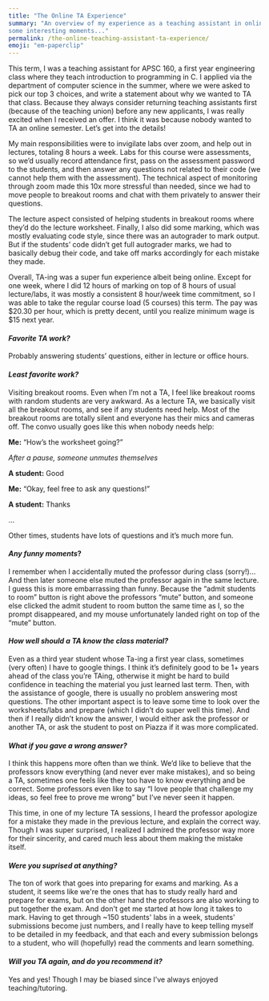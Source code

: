 ```yaml
---
title: "The Online TA Experience"
summary: "An overview of my experience as a teaching assistant in online class, and 
some interesting moments..."
permalink: /the-online-teaching-assistant-ta-experience/
emoji: "em-paperclip"
---
```

This term, I was a teaching assistant for APSC 160, a first year engineering class where they teach introduction to programming in C. I applied via the department of computer science in the summer, where we were asked to pick our top 3 choices, and write a statement about why we wanted to TA that class. Because they always consider returning teaching assistants first (because of the teaching union) before any new applicants, I was really excited when I received an offer. I think it was because nobody wanted to TA an online semester. Let’s get into the details!

My main responsibilities were to invigilate labs over zoom, and help out in lectures, totaling 8 hours a week. Labs for this course were assessments, so we’d usually record attendance first, pass on the assessment password to the students, and then answer any questions not related to their code (we cannot help them with the assessment). The technical aspect of monitoring through zoom made this 10x more stressful than needed, since we had to move people to breakout rooms and chat with them privately to answer their questions.

The lecture aspect consisted of helping students in breakout rooms where they’d do the lecture worksheet. Finally, I also did some marking, which was mostly evaluating code style, since there was an autograder to mark output. But if the students’ code didn’t get full autograder marks, we had to basically debug their code, and take off marks accordingly for each mistake they made. 

Overall, TA-ing was a super fun experience albeit being online. Except for one week, where I did 12 hours of marking on top of 8 hours of usual lecture/labs, it was mostly a consistent 8 hour/week time commitment, so I was able to take the regular course load (5 courses) this term. The pay was $20.30 per hour, which is pretty decent, until you realize minimum wage is $15 next year. 

#### *Favorite TA work?*

Probably answering students’ questions, either in lecture or office hours. 

#### *Least favorite work?*

Visiting breakout rooms. Even when I’m not a TA, I feel like breakout rooms with random students are very awkward. As a lecture TA, we basically visit all the breakout rooms, and see if any students need help. Most of the breakout rooms are totally silent and everyone has their mics and cameras off. The convo usually goes like this when nobody needs help:

**Me:** “How’s the worksheet going?”

*After a pause, someone unmutes themselves*

**A student:** Good

**Me:** “Okay, feel free to ask any questions!”

**A student:** Thanks

…

Other times, students have lots of questions and it’s much more fun. 


#### *Any funny moments*?

I remember when I accidentally muted the professor during class (sorry!)... And then later someone else muted the professor again in the same lecture. I guess this is more embarrassing than funny. Because the “admit students to room” button is right above the professors “mute” button, and someone else clicked the admit student to room button the same time as I, so the prompt disappeared, and my mouse unfortunately landed right on top of the “mute” button.


#### *How well should a TA know the class material?*
Even as a third year student whose Ta-ing a first year class, sometimes (very often) I have to google things. I think it’s definitely good to be 1+ years ahead of the class you’re TAing, otherwise it might be hard to build confidence in teaching the material you just learned last term. Then, with the assistance of google, there is usually no problem answering most questions. The other important aspect is to leave some time to look over the worksheets/labs and prepare (which I didn’t do super well this time). And then if I really didn’t know the answer, I would either ask the professor or another TA, or ask the student to post on Piazza if it was more complicated.

#### *What if you gave a wrong answer?*

I think this happens more often than we think. We’d like to believe that the professors know everything (and never ever make mistakes), and so being a TA, sometimes one feels like they too have to know everything and be correct. Some professors even like to say “I love people that challenge my ideas, so feel free to prove me wrong” but I’ve never seen it happen.

This time, in one of my lecture TA sessions, I heard the professor apologize for a mistake they made in the previous lecture, and explain the correct way. Though I was super surprised, I realized I admired the professor way more for their sincerity, and cared much less about them making the mistake itself. 

#### *Were you suprised at anything?*
The ton of work that goes into preparing for exams and marking. As a student, it seems like we're the ones that has to study really hard and prepare for exams, but on the other hand the professors are also working to put together the exam. And don't get me started at how long it takes to mark. Having to get through ~150 students' labs in a week, students' submissions become just numbers, and I really have to keep telling myself to be detailed in my feedback, and that each and every submission belongs to a student, who will (hopefully) read the comments and learn something. 

#### *Will you TA again, and do you recommend it?*
Yes and yes! Though I may be biased since I’ve always enjoyed teaching/tutoring. 


